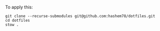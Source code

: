 To apply this:

```
git clone --recurse-submodules git@github.com:hashem78/dotfiles.git
cd dotfiles
stow .
```
